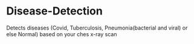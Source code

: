# Disease-Detection
Detects diseases (Covid, Tuberculosis, Pneumonia(bacterial and viral) or else Normal) based on your ches x-ray scan
